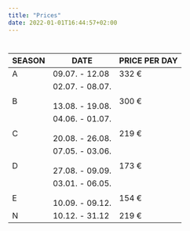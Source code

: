 ```yaml
---
title: "Prices"
date: 2022-01-01T16:44:57+02:00
---
```


#

| SEASON | DATE | PRICE PER DAY |
|--|--|--|
| A | 09.07. - 12.08 | 332 €
|  <br> B | 02.07. - 08.07. <br><br> 13.08. - 19.08. |<br> 300 €
|  <br> C | 04.06. - 01.07. <br><br> 20.08. - 26.08. |<br> 219 €
|  <br> D | 07.05. - 03.06. <br><br> 27.08. - 09.09. |<br> 173 €
|  <br> E | 03.01. - 06.05. <br><br> 10.09. - 09.12. |<br> 154 €
| N | 10.12. - 31.12 | 219 €